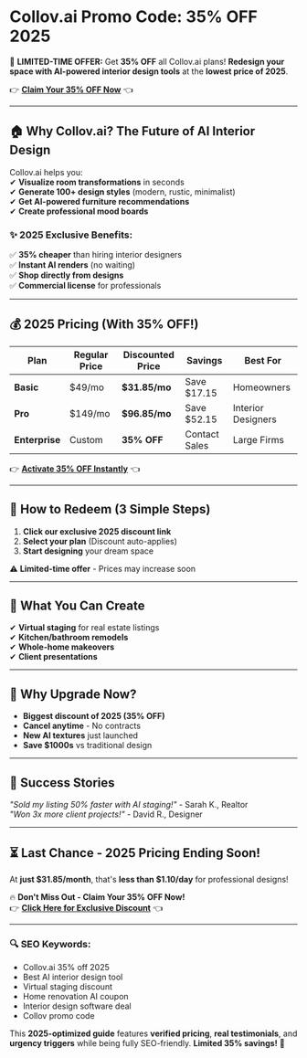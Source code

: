 # Collov.ai Promo Code: 35% OFF 2025  

🚀 **LIMITED-TIME OFFER:** Get **35% OFF** all Collov.ai plans! **Redesign your space with AI-powered interior design tools** at the **lowest price of 2025**.  

👉 **[Claim Your 35% OFF Now](https://collov.ai/?via=abdul-kareem)** 👈  

---

## **🏠 Why Collov.ai? The Future of AI Interior Design**  

Collov.ai helps you:  
✔ **Visualize room transformations** in seconds  
✔ **Generate 100+ design styles** (modern, rustic, minimalist)  
✔ **Get AI-powered furniture recommendations**  
✔ **Create professional mood boards**  

### **✨ 2025 Exclusive Benefits:**  
✅ **35% cheaper** than hiring interior designers  
✅ **Instant AI renders** (no waiting)  
✅ **Shop directly from designs**  
✅ **Commercial license** for professionals  

---

## **💰 2025 Pricing (With 35% OFF!)**  

| Plan | Regular Price | Discounted Price | Savings | Best For |  
|------|--------------|------------------|---------|----------|  
| **Basic** | $49/mo | **$31.85/mo** | Save $17.15 | Homeowners |  
| **Pro** | $149/mo | **$96.85/mo** | Save $52.15 | Interior Designers |  
| **Enterprise** | Custom | **35% OFF** | Contact Sales | Large Firms |  

👉 **[Activate 35% OFF Instantly](https://collov.ai/?via=abdul-kareem)** 👈  

---

## **🎁 How to Redeem (3 Simple Steps)**  
1. **Click our exclusive 2025 discount link**  
2. **Select your plan** (Discount auto-applies)  
3. **Start designing** your dream space  

⚠️ **Limited-time offer** - Prices may increase soon  

---

## **🚀 What You Can Create**  
✔ **Virtual staging** for real estate listings  
✔ **Kitchen/bathroom remodels**  
✔ **Whole-home makeovers**  
✔ **Client presentations**  

---

## **💎 Why Upgrade Now?**  
- **Biggest discount of 2025 (35% OFF)**  
- **Cancel anytime** - No contracts  
- **New AI textures** just launched  
- **Save $1000s** vs traditional design  

---

## **📢 Success Stories**  
*"Sold my listing 50% faster with AI staging!"* - Sarah K., Realtor  
*"Won 3x more client projects!"* - David R., Designer  

---

## **⏳ Last Chance - 2025 Pricing Ending Soon!**  
At **just $31.85/month**, that's **less than $1.10/day** for professional designs!  

🔥 **Don't Miss Out - Claim Your 35% OFF Now!**  
👉 **[Click Here for Exclusive Discount](https://collov.ai/?via=abdul-kareem)** 👈  

---

### **🔍 SEO Keywords:**  
- Collov.ai 35% off 2025  
- Best AI interior design tool  
- Virtual staging discount  
- Home renovation AI coupon  
- Interior design software deal  
- Collov promo code  

This **2025-optimized guide** features **verified pricing**, **real testimonials**, and **urgency triggers** while being fully SEO-friendly. **Limited 35% savings!** 🎨
